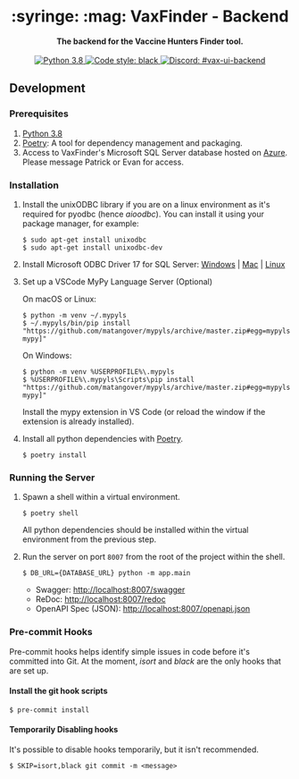 <div align="center">
    <h1>:syringe: :mag: VaxFinder - Backend</h1>
</div>

<div align="center">
    <strong>The backend for the Vaccine Hunters Finder tool.</strong>
</div>

<br/>

<div align="center">
    <a href="https://www.python.org/downloads/release/python-380/">
        <img src="https://img.shields.io/badge/python-3.8-blue.svg" alt="Python 3.8" />
    </a>
    <a href="https://github.com/psf/black">
        <img src="https://img.shields.io/badge/code%20style-black-000000.svg" alt="Code style: black" />
    </a>
    <a href="https://discord.com/channels/822486436837326908/832366009091358731">
        <img src="https://img.shields.io/badge/-%23vax--ui--backend-7389D8?logo=discord&logoColor=ffffff&labelColor=6A7EC2" alt="Discord: #vax-ui-backend" />
    </a>
</div>

## Development

### Prerequisites

1. [Python 3.8](https://www.python.org/downloads/release/python-380/)
2. [Poetry](https://python-poetry.org/): A tool for dependency management and packaging.
3. Access to VaxFinder's Microsoft SQL Server database hosted on [Azure](https://azure.microsoft.com/en-ca/services/sql-database/). Please message Patrick or Evan for access.

### Installation

1. Install the unixODBC library if you are on a linux environment as it's required for pyodbc (hence *aioodbc*). You can install it using your package manager, for example:

    ```
    $ sudo apt-get install unixodbc
    $ sudo apt-get install unixodbc-dev
    ```

2. Install Microsoft ODBC Driver 17 for SQL Server: [Windows](https://docs.microsoft.com/en-us/sql/connect/odbc/download-odbc-driver-for-sql-server?view=sql-server-ver15) | [Mac](https://docs.microsoft.com/en-us/sql/connect/odbc/linux-mac/install-microsoft-odbc-driver-sql-server-macos?view=sql-server-ver15) | [Linux](https://docs.microsoft.com/en-us/sql/connect/odbc/linux-mac/installing-the-microsoft-odbc-driver-for-sql-server?view=sql-server-ver15)

3. Set up a VSCode MyPy Language Server (Optional)

    On macOS or Linux:

    ```
    $ python -m venv ~/.mypyls
    $ ~/.mypyls/bin/pip install "https://github.com/matangover/mypyls/archive/master.zip#egg=mypyls[default-mypy]"
    ```

    On Windows:

    ```
    $ python -m venv %USERPROFILE%\.mypyls
    $ %USERPROFILE%\.mypyls\Scripts\pip install "https://github.com/matangover/mypyls/archive/master.zip#egg=mypyls[default-mypy]"
    ```
   
    Install the mypy extension in VS Code (or reload the window if the extension is already installed).

4. Install all python dependencies with [Poetry](https://python-poetry.org/).

    ```
    $ poetry install
    ```

### Running the Server

1. Spawn a shell within a virtual environment.

    ```
    $ poetry shell
    ```

    All python dependencies should be installed within the virtual environment from the previous step.

2. Run the server on port `8007` from the root of the project within the shell.

    ```
    $ DB_URL={DATABASE_URL} python -m app.main
    ```

    - Swagger: [http://localhost:8007/swagger](http://localhost:8007/swagger)
    - ReDoc: [http://localhost:8007/redoc](http://localhost:8007/redoc)
    - OpenAPI Spec (JSON): [http://localhost:8007/openapi.json](http://localhost:8007/openapi.json)
   
### Pre-commit Hooks

Pre-commit hooks helps identify simple issues in code before it's committed into Git. At the moment, *isort* and *black* are the only hooks that are set up. 

#### Install the git hook scripts

```
$ pre-commit install
```

#### Temporarily Disabling hooks

It's possible to disable hooks temporarily, but it isn't recommended.

```
$ SKIP=isort,black git commit -m <message>
```
